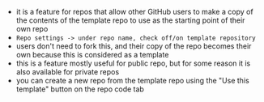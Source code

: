 

- it is a feature for repos that allow other GitHub users to make a copy of the contents of the template repo to use as the starting point of their own repo
- `Repo settings -> under repo name, check off/on template repository`
- users don't need to fork this, and their copy of the repo becomes their own because this is considered as a template
- this is a feature mostly useful for public repo, but for some reason it is also available for private repos
- you can create a new repo from the template repo using the "Use this template" button on the repo code tab